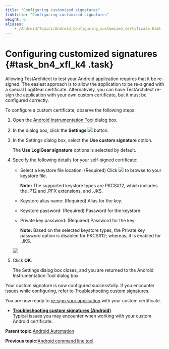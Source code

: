 ```yaml
--- 
title: "Configuring customized signatures"
linktitle: "Configuring customized signatures"
weight: 6
aliases: 
    - /Android/Topics/Android_configuring_customized_certificate.html
---
```

# Configuring customized signatures {#task_bn4_xfl_k4 .task}

Allowing TestArchitect to test your Android application requires that it be re-signed. The easiest approach is to allow the application to be re-signed with a special LogiGear certificate. Alternatively, you can have TestArchitect re-sign the application with your own custom certificate, but it must be configured correctly.

To configure a custom certificate, observe the following steps:

1.  Open the [Android Instrumentation Tool](Android_Instrumentation_tool.html) dialog box.

2.  In the dialog box, click the **Settings** ![](../Images/Settings_btn.png) button.

3.  In the Settings dialog box, select the **Use custom signature** option.

    The **Use LogiGear signature** options is selected by default.

4.  Specify the following details for your self-signed certificate:

    -   Select a keystore file location: \(Required\) Click ![](../Images/btn.browse-ellipsis.01.png) to browse to your keystore file.

        **Note:** The supported keystore types are PKCS\#12, which includes the .P12 and .PFX extensions, and .JKS.

    -   Keystore alias name: \(Required\) Alias for the key.
    -   Keystore password: \(Required\) Password for the keystore.
    -   Private key password: \(Required\) Password for the key.

        **Note:** Based on the selected keystore types, the Private key password option is disabled for PKCS\#12; whereas, it is enabled for .JKS.

    ![](../Images/Android_settings_dlg.png)

5.  Click **OK**.

    The Settings dialog box closes, and you are returned to the Android Instrumentation Tool dialog box.


Your custom signature is now configured successfully. If you encounter issues while configuring, refer to [Troubleshooting custom signatures](../../TA_FAQ/Topics/faq.tshoot.Android_custom_signature.html).

You are now ready to [re-sign your application](Installing_applications_resigning.html) with your custom certificate.

-   **[Troubleshooting custom signatures \(Android\)](../../TA_FAQ/Topics/faq.tshoot.Android_custom_signature.html)**  
Typical issues you may encounter when working with your custom Android certificate.

**Parent topic:**[Android Automation](../../Android/Topics/Android_Automation_begin.html)

**Previous topic:**[Android command line tool](../../Android/Topics/Android_command_line_tool.html)

